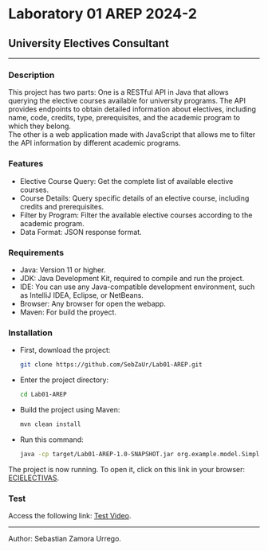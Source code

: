 # Laboratory 01 AREP 2024-2

## University Electives Consultant

***

### Description

This project has two parts: One is a RESTful API in Java that allows querying the elective courses available for university programs. The API provides endpoints to obtain detailed information about electives, including name, code, credits, type, prerequisites, and the academic program to which they belong.  
The other is a web application made with JavaScript that allows me to filter the API information by different academic programs.

### Features

* Elective Course Query: Get the complete list of available elective courses.
* Course Details: Query specific details of an elective course, including credits and prerequisites.
* Filter by Program: Filter the available elective courses according to the academic program.
* Data Format: JSON response format.

### Requirements

* Java: Version 11 or higher.
* JDK: Java Development Kit, required to compile and run the project.
* IDE: You can use any Java-compatible development environment, such as IntelliJ IDEA, Eclipse, or NetBeans.
* Browser: Any browser for open the webapp.
* Maven: For build the proyect.

### Installation

* First, download the project:

    ```bash
    git clone https://github.com/SebZaUr/Lab01-AREP.git
    ```

* Enter the project directory:

    ```bash
    cd Lab01-AREP
    ```

* Build the project using Maven:

    ```bash
    mvn clean install
    ```

* Run this command:

    ```bash
    java -cp target/Lab01-AREP-1.0-SNAPSHOT.jar org.example.model.SimpleWebServer
    ```

The project is now running. To open it, click on this link in your browser: [ECIELECTIVAS](http://localhost:8080/electivas.html).

### Test

Access the following link: [Test Video](https://youtu.be/YAz2ODy_GK0).

***

Author: Sebastian Zamora Urrego.

